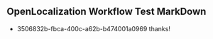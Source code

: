 ## OpenLocalization Workflow Test MarkDown
* 3506832b-fbca-400c-a62b-b474001a0969 thanks!

<!--HONumber=Aug16_HO2-->


